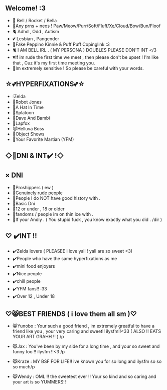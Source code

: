 Welcome! :3
-
- 🥞 Bell / Rocket / Bella
- 🍔Any prns + neos ! Paw/Meow/Purr/Soft/Fluff/Xe/Cloud/Bow/Bun/Floof
- 🐈 Adhd , Odd , Autism
- 💕 Lesbian , Pangender
- 🍕Fake Peppino Kinnie & Puff Puff Copinglink  :3
- 🐈 I AM BELL IRL . ( MY PERSONA ) DOUBLES PLEASE DON'T INT </3
- 💔If im rude the first time we meet , then please don't be upset ! I'm like that , Cuz it's my first time meeting you.
- 🌻Im extremely sensitive ! So please be careful with your words.

 ☆💕HYPERFIXATIONS💕☆
-
  - 🕯Zelda
  - 🤖Robot Jones
  - 🎩A Hat In Time
  - 🐙Splatoon
  - 🌽Dave And Bambi
  - 🦊Lapfox
  - 😈Helluva Boss
  - 🥞Object Shows
  - 🎤Your Favorite Martian (YFM)
 
◇🚫DNI & INT✔️ !◇
-

× DNI
- 
  - 🚫Proshippers ( ew )
  - 🚫Genuinely rude people
  - 🚫People I do NOT have good history with .
  - 🚫Basic Dni
  - 🚫12 or under  , 18 or older
  - 🚫fandoms / people im on thin ice with .
  - 🚫If your Andiy . ( You stupid fuck , you know exactly what you did . /dir )

♡ ✔️INT !!
-
 - ✔️Zelda lovers ( PLEASEE i love yall ! yall are so sweet <3)
 - ✔️People who have the same hyperfixations as me
 - ✔️mini food enjoyers
 - ✔️Nice people
 - ✔️chill people
 - ✔️YFM fans!! :33
 - ✔️Over 12 , Under 18 




  ♡😸BEST FRIENDS ( i love them all sm )♡
  -
  - 😸Yunobo : Your such a good friend , im extremely greatful to have a friend like you , your very caring and sweet!! ilysfm!!<33 ( ALSO !! EATS YOUR ART GRAHH !! ) /p
  
  - 😸Jax : You've been by my side for a long time , and your so sweet and funny too !! ilysfm !!<3 /p
  
  - 😸Kraze : MY BSF FOR LIFE!! ive known you for so long and ilysfm so so so much/p
    
  - 😸Wendy : OML !! the sweetest ever !! Your so kind and so caring and your art is so YUMMERS!!
